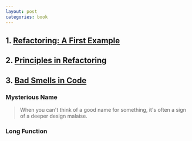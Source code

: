 ```yaml
---
layout: post
categories: book
---
```


## 1.  [Refactoring: A First Example](https://memberservices.informit.com/my_account/webedition/9780135425664/html/opening.html)
## 2. [Principles in Refactoring](https://memberservices.informit.com/my_account/webedition/9780135425664/html/principles.html)
## 3. [Bad Smells in Code](https://memberservices.informit.com/my_account/webedition/9780135425664/html/smells.html)
### Mysterious Name
> When you can't think of a good name for something, it's often a sign of a deeper design malaise.
### Long Function
